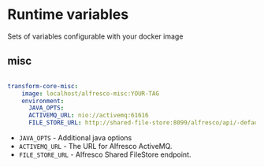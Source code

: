 # Runtime variables

Sets of variables configurable with your docker image

## misc

```yaml

transform-core-misc:
    image: localhost/alfresco-misc:YOUR-TAG
    environment:
      JAVA_OPTS: 
      ACTIVEMQ_URL: nio://activemq:61616
      FILE_STORE_URL: http://shared-file-store:8099/alfresco/api/-default-/private/sfs/versions/1/file

```

- `JAVA_OPTS` - Additional java options
- `ACTIVEMQ_URL` - The URL for Alfresco ActiveMQ.
- `FILE_STORE_URL` -  Alfresco Shared FileStore endpoint.
